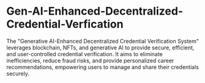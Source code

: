 # Gen-AI-Enhanced-Decentralized-Credential-Verfication

The "Generative AI-Enhanced Decentralized Credential Verification System" leverages blockchain, NFTs, and generative AI to provide secure, efficient, and user-controlled credential verification. It aims to eliminate inefficiencies, reduce fraud risks, and provide personalized career recommendations, empowering users to manage and share their credentials securely.
